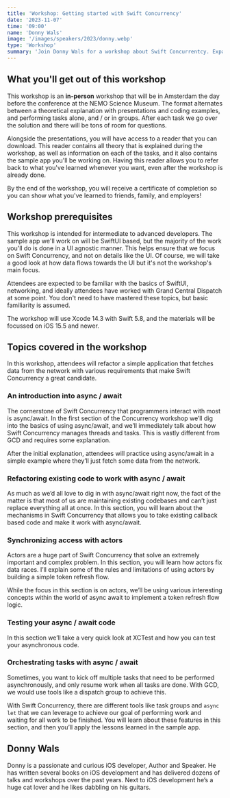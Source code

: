 ```yaml
---
title: 'Workshop: Getting started with Swift Concurrency'
date: '2023-11-07'
time: '09:00'
name: 'Donny Wals'
image: '/images/speakers/2023/donny.webp'
type: 'Workshop'
summary: 'Join Donny Wals for a workshop about Swift Concurrentcy. Expand for details…'
---
```


## What you'll get out of this workshop
                    
This workshop is an **in-person** workshop that will be in Amsterdam the day before the conference at the NEMO Science Museum. The format alternates between a theoretical explanation with presentations and coding examples, and performing tasks alone, and / or in groups. After each task we go over the solution and there will be tons of room for questions.

Alongside the presentations, you will have access to a reader that you can download. This reader contains all theory that is explained during the workshop, as well as information on each of the tasks, and it also contains the sample app you'll be working on. Having this reader allows you to refer back to what you've learned whenever you want, even after the workshop is already done.

By the end of the workshop, you will receive a certificate of completion so you can show what you've learned to friends, family, and employers!

## Workshop prerequisites

This workshop is intended for intermediate to advanced developers. The sample app we'll work on will be SwiftUI based, but the majority of the work you'll do is done in a UI agnostic manner. This helps ensure that we focus on Swift Concurrency, and not on details like the UI. Of course, we will take a good look at how data flows towards the UI but it's not the workshop's main focus.

Attendees are expected to be familiar with the basics of SwiftUI, networking, and ideally attendees have worked with Grand Central Dispatch at some point. You don't need to have mastered these topics, but basic familiarity is assumed.

The workshop will use Xcode 14.3 with Swift 5.8, and the materials will be focussed on iOS 15.5 and newer.

## Topics covered in the workshop

In this workshop, attendees will refactor a simple application that fetches data from the network with various requirements that make Swift Concurrency a great candidate.

### An introduction into async / await

The cornerstone of Swift Concurrency that programmers interact with most is async/await. In the first section of the Concurrency workshop we’ll dig into the basics of using async/await, and we’ll immediately talk about how Swift Concurrency manages threads and tasks. This is vastly different from GCD and requires some explanation.

After the initial explanation, attendees will practice using async/await in a simple example where they’ll just fetch some data from the network.

### Refactoring existing code to work with async / await

As much as we’d all love to dig in with async/await right now, the fact of the matter is that most of us are maintaining existing codebases and can’t just replace everything all at once. In this section, you will learn about the mechanisms in Swift Concurrency that allows you to take existing callback based code and make it work with async/await.

### Synchronizing access with actors

Actors are a huge part of Swift Concurrency that solve an extremely important and complex problem. In this section, you will learn how actors fix data races. I’ll explain some of the rules and limitations of using actors by building a simple token refresh flow.

While the focus in this section is on actors, we’ll be using various interesting concepts within the world of async await to implement a token refresh flow logic.

### Testing your async / await code

In this section we’ll take a very quick look at XCTest and how you can test your asynchronous code.

### Orchestrating tasks with async / await

Sometimes, you want to kick off multiple tasks that need to be performed asynchronously, and only resume work when all tasks are done. With GCD, we would use tools like a dispatch group to achieve this.

With Swift Concurrency, there are different tools like task groups and `async let` that we can leverage to achieve our goal of performing work and waiting for all work to be finished. You will learn about these features in this section, and then you’ll apply the lessons learned in the sample app.

## Donny Wals

Donny is a passionate and curious iOS developer, Author and Speaker. He has written several books on iOS development and has delivered dozens of talks and workshops over the past years. Next to iOS development he’s a huge cat lover and he likes dabbling on his guitars.
